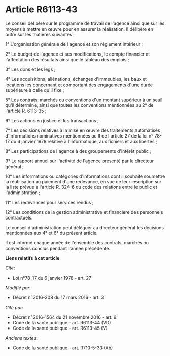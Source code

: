# Article R6113-43

Le conseil délibère sur le programme de travail de l'agence ainsi que sur les moyens à mettre en œuvre pour en assurer la
réalisation. Il délibère en outre sur les matières suivantes : 

1° L'organisation générale de l'agence et son règlement intérieur ; 

2° Le budget de l'agence et ses modifications, le compte financier et l'affectation des résultats ainsi que le tableau des
emplois ; 

3° Les dons et les legs ; 

4° Les acquisitions, aliénations, échanges d'immeubles, les baux et locations les concernant et comportant des engagements
d'une durée supérieure à celle qu'il fixe ; 

5° Les contrats, marchés ou conventions d'un montant supérieur à un seuil qu'il détermine, ainsi que toutes les conventions
mentionnées au 2° de l'article R. 6113-35 ; 

6° Les actions en justice et les transactions ; 

7° Les décisions relatives à la mise en œuvre des traitements automatisés d'informations nominatives mentionnées au II de
l'article 27 de la loi n° 78-17 du 6 janvier 1978 relative à l'informatique, aux fichiers et aux libertés ; 

8° Les participations de l'agence à des groupements d'intérêt public ; 

9° Le rapport annuel sur l'activité de l'agence présenté par le directeur général ; 

10° Les informations ou catégories d'informations dont il souhaite soumettre la réutilisation au paiement d'une redevance, en
vue de leur inscription sur la liste prévue à l'article                            R. 324-6 du code des relations entre le
public et l'administration ; 

11° Les redevances pour services rendus ; 

12° Les conditions de la gestion administrative et financière des personnels contractuels. 

Le conseil d'administration peut déléguer au directeur général les décisions mentionnées aux 4° et 6° du présent article. 

Il est informé chaque année de l'ensemble des contrats, marchés ou conventions conclus pendant l'année précédente.

**Liens relatifs à cet article**

_Cite_:

  - Loi n°78-17 du 6 janvier 1978 - art. 27

_Modifié par_:

  - Décret n°2016-308 du 17 mars 2016 - art. 3

_Cité par_:

  - Décret n°2016-1564 du 21 novembre 2016 - art. 6
  - Code de la santé publique - art. R6113-44 (VD)
  - Code de la santé publique - art. R6113-45 (V)

_Anciens textes_:

  - Code de la santé publique - art. R710-5-33 (Ab)
